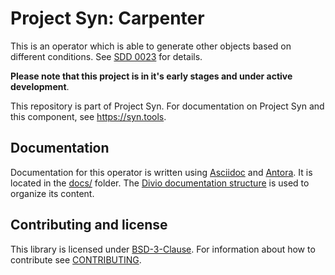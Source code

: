 # Project Syn: Carpenter

This is an operator which is able to generate other objects based on different conditions. See [SDD 0023](https://syn.tools/syn/SDDs/0023-managed-services-controller.html) for details.

**Please note that this project is in it's early stages and under active development**.

This repository is part of Project Syn.
For documentation on Project Syn and this component, see https://syn.tools.

## Documentation

Documentation for this operator is written using [Asciidoc][asciidoc] and [Antora][antora].
It is located in the [docs/](docs) folder.
The [Divio documentation structure](https://documentation.divio.com/) is used to organize its content.

## Contributing and license

This library is licensed under [BSD-3-Clause](LICENSE).
For information about how to contribute see [CONTRIBUTING](CONTRIBUTING.md).

[asciidoc]: https://asciidoctor.org/
[antora]: https://antora.org/
